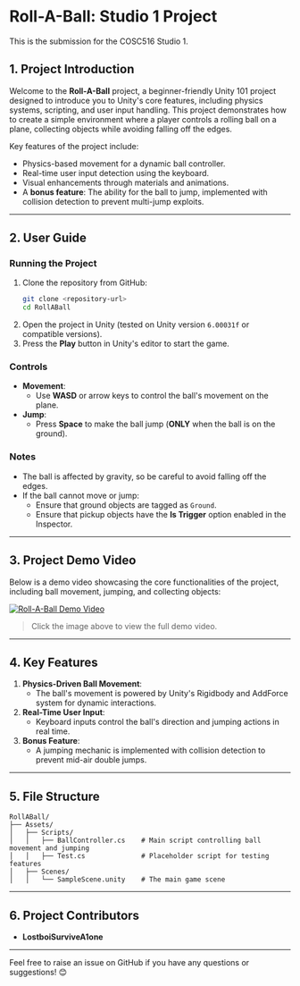 # **Roll-A-Ball: Studio 1 Project**
This is the submission for the COSC516 Studio 1.

## **1. Project Introduction**

Welcome to the **Roll-A-Ball** project, a beginner-friendly Unity 101 project designed to introduce you to Unity's core features, including physics systems, scripting, and user input handling. This project demonstrates how to create a simple environment where a player controls a rolling ball on a plane, collecting objects while avoiding falling off the edges.

Key features of the project include:
- Physics-based movement for a dynamic ball controller.
- Real-time user input detection using the keyboard.
- Visual enhancements through materials and animations.
- A **bonus feature**: The ability for the ball to jump, implemented with collision detection to prevent multi-jump exploits.

---

## **2. User Guide**

### **Running the Project**
1. Clone the repository from GitHub:
   ```bash
   git clone <repository-url>
   cd RollABall
   ```
2. Open the project in Unity (tested on Unity version `6.00031f` or compatible versions).
3. Press the **Play** button in Unity's editor to start the game.

### **Controls**
- **Movement**:
  - Use **WASD** or arrow keys to control the ball's movement on the plane.
- **Jump**:
  - Press **Space** to make the ball jump (**ONLY** when the ball is on the ground).

### **Notes**
- The ball is affected by gravity, so be careful to avoid falling off the edges.
- If the ball cannot move or jump:
  - Ensure that ground objects are tagged as `Ground`.
  - Ensure that pickup objects have the **Is Trigger** option enabled in the Inspector.

---

## **3. Project Demo Video**

Below is a demo video showcasing the core functionalities of the project, including ball movement, jumping, and collecting objects:

[![Roll-A-Ball Demo Video](https://img.youtube.com/vi/your-video-id/0.jpg)](https://www.youtube.com/watch?v=your-video-id)

> Click the image above to view the full demo video.

---

## **4. Key Features**

1. **Physics-Driven Ball Movement**:
   - The ball's movement is powered by Unity's Rigidbody and AddForce system for dynamic interactions.
2. **Real-Time User Input**:
   - Keyboard inputs control the ball's direction and jumping actions in real time.
3. **Bonus Feature**:
   - A jumping mechanic is implemented with collision detection to prevent mid-air double jumps.

---

## **5. File Structure**

```
RollABall/
├── Assets/
│   ├── Scripts/
│   │   ├── BallController.cs    # Main script controlling ball movement and jumping
│   │   ├── Test.cs              # Placeholder script for testing features
│   ├── Scenes/
│   │   └── SampleScene.unity    # The main game scene
```

---

## **6. Project Contributors**

- **LostboiSurviveA1one**

---

Feel free to raise an issue on GitHub if you have any questions or suggestions! 😊
